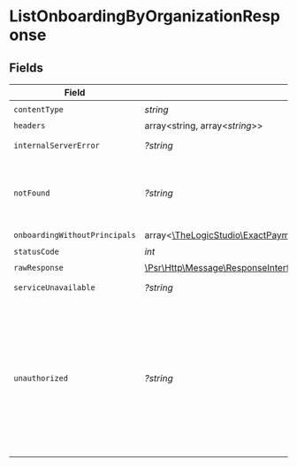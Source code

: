 # ListOnboardingByOrganizationResponse


## Fields

| Field                                                                                                                                                                                                     | Type                                                                                                                                                                                                      | Required                                                                                                                                                                                                  | Description                                                                                                                                                                                               |
| --------------------------------------------------------------------------------------------------------------------------------------------------------------------------------------------------------- | --------------------------------------------------------------------------------------------------------------------------------------------------------------------------------------------------------- | --------------------------------------------------------------------------------------------------------------------------------------------------------------------------------------------------------- | --------------------------------------------------------------------------------------------------------------------------------------------------------------------------------------------------------- |
| `contentType`                                                                                                                                                                                             | *string*                                                                                                                                                                                                  | :heavy_check_mark:                                                                                                                                                                                        | N/A                                                                                                                                                                                                       |
| `headers`                                                                                                                                                                                                 | array<string, array<*string*>>                                                                                                                                                                            | :heavy_minus_sign:                                                                                                                                                                                        | N/A                                                                                                                                                                                                       |
| `internalServerError`                                                                                                                                                                                     | *?string*                                                                                                                                                                                                 | :heavy_minus_sign:                                                                                                                                                                                        | **Internal Server Error**<br/>                                                                                                                                                                            |
| `notFound`                                                                                                                                                                                                | *?string*                                                                                                                                                                                                 | :heavy_minus_sign:                                                                                                                                                                                        | **Not Found**\<br/>\<br/>When you'll get `404 Not Found` response:<br/>- The Organization doesn't exist.<br/>                                                                                             |
| `onboardingWithoutPrincipals`                                                                                                                                                                             | array<[\TheLogicStudio\ExactPayments\Models\Shared\OnboardingWithoutPrincipal](../../models/shared/OnboardingWithoutPrincipal.md)>                                                                        | :heavy_minus_sign:                                                                                                                                                                                        | **OK**                                                                                                                                                                                                    |
| `statusCode`                                                                                                                                                                                              | *int*                                                                                                                                                                                                     | :heavy_check_mark:                                                                                                                                                                                        | N/A                                                                                                                                                                                                       |
| `rawResponse`                                                                                                                                                                                             | [\Psr\Http\Message\ResponseInterface](https://www.php-fig.org/psr/psr-7/#33-psrhttpmessageresponseinterface)                                                                                              | :heavy_minus_sign:                                                                                                                                                                                        | N/A                                                                                                                                                                                                       |
| `serviceUnavailable`                                                                                                                                                                                      | *?string*                                                                                                                                                                                                 | :heavy_minus_sign:                                                                                                                                                                                        | **Service Unavailable**<br/>                                                                                                                                                                              |
| `unauthorized`                                                                                                                                                                                            | *?string*                                                                                                                                                                                                 | :heavy_minus_sign:                                                                                                                                                                                        | **Unauthorized**\<br/>\<br/>When you'll get `401 Unauthorized` response:<br/>- The User or Application Token is invalid.<br/>- The User or Application Token Or Application doesn't have permission to view Onboardings.<br/> |
